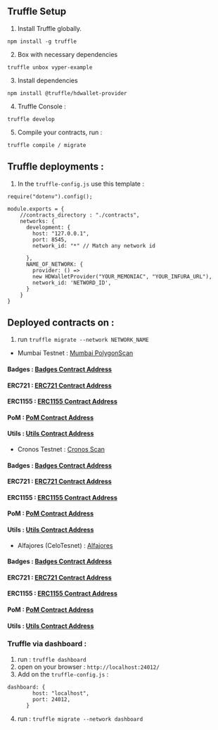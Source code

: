 ## Truffle Setup 

1. Install Truffle globally.

`npm install -g truffle`

2. Box with necessary dependencies

`truffle unbox vyper-example`

3. Install dependencies 

``` npm install @truffle/hdwallet-provider ``` 

4. Truffle Console :

`truffle develop`

5. Compile your contracts, run :

`truffle compile / migrate`


## Truffle deployments :

1. In the ``` truffle-config.js ``` use this template : 

``` const HDWalletProvider = require('@truffle/hdwallet-provider');
require("dotenv").config();

module.exports = {
    //contracts_directory : "./contracts",
    networks: {
      development: {
        host: "127.0.0.1",
        port: 8545,
        network_id: "*" // Match any network id
        
      },
      NAME_OF_NETWORK: {
        provider: () =>
        new HDWalletProvider("YOUR_MEMONIAC", "YOUR_INFURA_URL"),
        network_id: 'NETWORD_ID',
      }
    }
}
``` 
## Deployed contracts on : 

1. run ``` truffle migrate --network NETWORK_NAME ``` 

- Mumbai Testnet : [Mumbai PolygonScan](https://mumbai.polygonscan.com/)

#### Badges : [Badges Contract Address](https://mumbai.polygonscan.com/address/0xdE2C80f7B58d0D6Aec27c81c102894C893152A0D)
#### ERC721 : [ERC721 Contract Address](https://mumbai.polygonscan.com/address/0xdC66bc5350899e7Ffb2b4912f63e0F63FE9E2fc7)
#### ERC1155 : [ERC1155 Contract Address](https://mumbai.polygonscan.com/address/0x8806936B652e4A87127a7C7ac3efd320eb8D86A5)
#### PoM : [PoM Contract Address](https://mumbai.polygonscan.com/address/0x637F7E9dE41Cf4d3ccfd5E43792c68390047eF11)
#### Utils : [Utils Contract Address](https://mumbai.polygonscan.com/address/0x86FcDcB1D5819835b790dD7feC89Ae8c890E2fF2)

- Cronos Testnet : [Cronos Scan](https://testnet.cronoscan.com/)

#### Badges : [Badges Contract Address]()
#### ERC721 : [ERC721 Contract Address]()
#### ERC1155 : [ERC1155 Contract Address]()
#### PoM : [PoM Contract Address]()
#### Utils : [Utils Contract Address]()

- Alfajores (CeloTesnet)  : [Alfajores](https://alfajores-blockscout.celo-testnet.org/) 

#### Badges : [Badges Contract Address](https://alfajores-blockscout.celo-testnet.org/address/0x607D325f415993E223C1cb7EF4110d9B5CB7F03E/transactions)
#### ERC721 : [ERC721 Contract Address](https://alfajores-blockscout.celo-testnet.org/address/0xB350E0d679A7A1Cd024f9fE733Df5fB78ddAFfdB/transactions)
#### ERC1155 : [ERC1155 Contract Address](https://alfajores-blockscout.celo-testnet.org/address/0xFdbEc5048022ba8783C150dcC3507Ee3463c29d8/transactions)
#### PoM : [PoM Contract Address](https://alfajores-blockscout.celo-testnet.org/address/0x7090C7259bE669b170871908B6a88Ad81b63ba52/transactions)
#### Utils : [Utils Contract Address](https://alfajores-blockscout.celo-testnet.org/address/0xbCf0a3687ADf00d217627Bf83ff863d908904671/transactions)


### Truffle via dashboard : 

1. run : ``` truffle dashboard ```
2. open on your browser : ``` http://localhost:24012/ ``` 
3. Add on the ``` truffle-config.js ``` : 

``` 
dashboard: {
        host: "localhost",
        port: 24012,
      }
```

4. run : ``` truffle migrate --network dashboard ``` 




